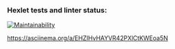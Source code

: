 ### Hexlet tests and linter status:
[![Maintainability](https://api.codeclimate.com/v1/badges/acdf7a8372a0799f8d99/maintainability)](https://codeclimate.com/github/Mirum-7/frontend-project-44/maintainability)

https://asciinema.org/a/EHZIHvHAYVR42PXlCtKWEoa5N